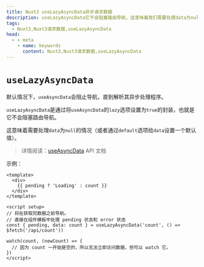 ```yaml
---
title: Nuxt3 useLazyAsyncData异步请求数据
description: useLazyAsyncData它不会阻塞路由导航，这意味着我们需要处理data为null的情况（或者通过default选项给data设置一个默认值）。
tags: 
  - Nuxt3,Nuxt3请求数据,useLazyAsyncData
head:
  - - meta
    - name: keywords
      content: Nuxt3,Nuxt3请求数据,useLazyAsyncData
---
```


# `useLazyAsyncData`

默认情况下，`useAsyncData`会阻止导航，直到解析其异步处理程序。

`useLazyAsyncData`是通过将`useAsyncData`的`lazy`选项设置为`true`的封装，也就是它不会阻塞路由导航。

这意味着需要处理`data`为`null`的情况（或者通过`default`选项给`data`设置一个默认值）。

> 详情阅读：[useAsyncData](/nuxt3/composable-use-async-data) API 文档

示例：

```vue
<template>
  <div>
    {{ pending ? 'Loading' : count }}
  </div>
</template>

<script setup>
// 将在获取完数据之前导航。
// 直接在组件模板中处理 pending 状态和 error 状态
const { pending, data: count } = useLazyAsyncData('count', () => $fetch('/api/count'))

watch(count, (newCount) => {
  // 因为 count 一开始是空的，所以无法立即访问数据，但可以 watch 它。
})
</script>
```